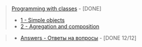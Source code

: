 > [Programming with classes](https://github.com/9bagel/epam_training/tree/master/src/com/epam/strings_and_basics_of_text_processing) - [DONE] 
>- [1 - Simple objects](https://github.com/9bagel/epam_training/tree/master/src/com/epam/programming_with_classes/simple_objects)
>- [2 - Agregation and composition](https://github.com/9bagel/epam_training/tree/master/src/com/epam/programming_with_classes/agregation_and_composition)

>- [Answers - Ответы на вопросы](https://github.com/9bagel/epam_training/blob/master/src/com/epam/programming_with_classes/Answers.pdf) - [DONE 12/12]
